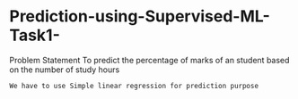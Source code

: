 # Prediction-using-Supervised-ML-Task1-

Problem Statement
To predict the percentage of marks of an student based on the number of study hours

    We have to use Simple linear regression for prediction purpose
